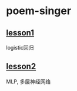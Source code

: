 # poem-singer

## [lesson1](lesson1/README.md)

logistic回归

## [lesson2](lesson2/README.md)

MLP, 多层神经网络


